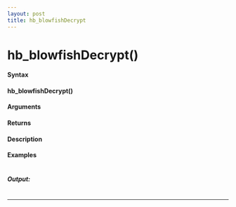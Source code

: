 ```yaml
---
layout: post
title: hb_blowfishDecrypt
---
```


# hb_blowfishDecrypt()


#### Syntax

#### hb_blowfishDecrypt()

#### Arguments

#### Returns

#### Description

#### Examples

```

```

##### Output:

```

```

---